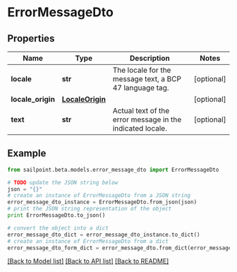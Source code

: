 # ErrorMessageDto


## Properties

Name | Type | Description | Notes
------------ | ------------- | ------------- | -------------
**locale** | **str** | The locale for the message text, a BCP 47 language tag. | [optional] 
**locale_origin** | [**LocaleOrigin**](LocaleOrigin.md) |  | [optional] 
**text** | **str** | Actual text of the error message in the indicated locale. | [optional] 

## Example

```python
from sailpoint.beta.models.error_message_dto import ErrorMessageDto

# TODO update the JSON string below
json = "{}"
# create an instance of ErrorMessageDto from a JSON string
error_message_dto_instance = ErrorMessageDto.from_json(json)
# print the JSON string representation of the object
print ErrorMessageDto.to_json()

# convert the object into a dict
error_message_dto_dict = error_message_dto_instance.to_dict()
# create an instance of ErrorMessageDto from a dict
error_message_dto_form_dict = error_message_dto.from_dict(error_message_dto_dict)
```
[[Back to Model list]](../README.md#documentation-for-models) [[Back to API list]](../README.md#documentation-for-api-endpoints) [[Back to README]](../README.md)


